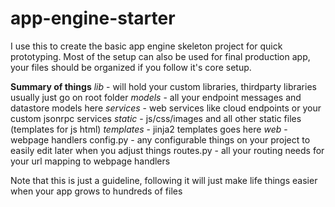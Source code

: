 app-engine-starter
==================

I use this to create the basic app engine skeleton project for quick prototyping.
Most of the setup can also be used for final production app, your files should be organized
if you follow it's core setup.

**Summary of things**
_lib_ - will hold your custom libraries, thirdparty libraries usually just go on root folder
_models_ - all your endpoint messages and datastore models here
_services_ - web services like cloud endpoints or your custom jsonrpc services
_static_ - js/css/images and all other static files (templates for js html)
_templates_ - jinja2 templates goes here
_web_ - webpage handlers
config.py - any configurable things on your project to easily edit later when you adjust things
routes.py - all your routing needs for your url mapping to webpage handlers

Note that this is just a guideline, following it will just make life things easier when your app grows to hundreds of files